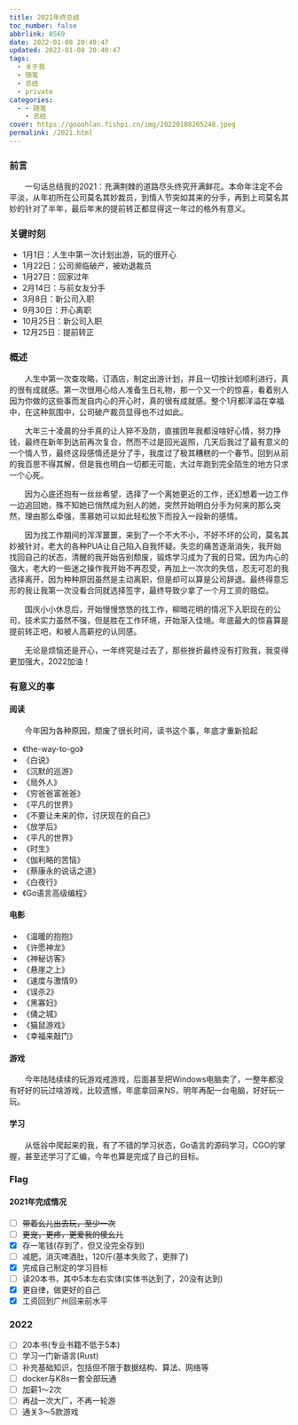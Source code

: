 ```yaml
---
title: 2021年终总结
toc_number: false
abbrlink: 8569
date: 2022-01-08 20:40:47
updated: 2022-01-08 20:40:47
tags:  
  - 关于我
  - 随笔
  - 总结
  - private
categories:
  - - 随笔
    - 总结
cover: https://gooohlan.fishpi.cn/img/20220108205248.jpeg
permalink: /2021.html
---
```


### 前言

&emsp;&emsp;一句话总结我的2021：充满荆棘的道路尽头终究开满鲜花。本命年注定不会平淡，从年初所在公司莫名其妙裁员，到情人节突如其来的分手，再到上司莫名其妙的针对了半年，最后年末的提前转正都显得这一年过的格外有意义。

### 关键时刻

- 1月1日：人生中第一次计划出游，玩的很开心
- 1月22日：公司濒临破产，被劝退裁员
- 1月27日：回家过年
- 2月14日：与前女友分手
- 3月8日：新公司入职
- 9月30日：开心离职
- 10月25日：新公司入职
- 12月25日：提前转正

### 概述

&emsp;&emsp;人生中第一次查攻略，订酒店，制定出游计划，并且一切按计划顺利进行，真的很有成就感。第一次很用心给人准备生日礼物，那一个又一个的惊喜，看着别人因为你做的这些事而发自内心的开心时，真的很有成就感。整个1月都洋溢在幸福中，在这种氛围中，公司破产裁员显得也不过如此。

&emsp;&emsp;大年三十凌晨的分手真的让人猝不及防，直接团年我都没啥好心情，努力挣钱，最终在新年到达前再次复合，然而不过是回光返照，几天后我过了最有意义的一个情人节，最终这段感情还是分了手，我度过了极其糟糕的一个春节。回到从前的我百思不得其解，但是我也明白一切都无可能，大过年跑到完全陌生的地方只求一个心死。

&emsp;&emsp;因为心底还抱有一丝丝希望，选择了一个离她更近的工作，还幻想着一边工作一边追回她，殊不知她已悄然成为别人的她，突然开始明白分手为何来的那么突然，理由那么牵强，羡慕她可以如此轻松放下而投入一段新的感情。

&emsp;&emsp;因为找工作期间的浑浑噩噩，来到了一个不大不小，不好不坏的公司，莫名其妙被针对，老大的各种PUA让自己陷入自我怀疑。失恋的痛苦逐渐消失，我开始找回自己的状态，清醒的我开始告别颓废，锻炼学习成为了我的日常。因为内心的强大，老大的一些迷之操作我开始不再忍受，再加上一次次的失信，忍无可忍的我选择离开，因为种种原因虽然是主动离职，但是却可以算是公司辞退。最终得意忘形的我让我第一次没看合同就选择签字，最终导致少拿了一个月工资的赔偿。

&emsp;&emsp;国庆小小休息后，开始慢慢悠悠的找工作，柳暗花明的情况下入职现在的公司，技术实力虽然不强，但是胜在工作环境，开始渐入佳境。年底最大的惊喜算是提前转正吧，和被人高薪挖的认同感。

&emsp;&emsp;无论是烦恼还是开心，一年终究是过去了，那些挫折最终没有打败我，我变得更加强大，2022加油！

### 有意义的事

#### 阅读

&emsp;&emsp;今年因为各种原因，颓废了很长时间，读书这个事，年底才重新拾起

- 《the-way-to-go》
- 《白说》
- 《沉默的巡游》
- 《局外人》
- 《穷爸爸富爸爸》
- 《平凡的世界》
- 《不要让未来的你，讨厌现在的自己》
- 《放学后》
- 《平凡的世界》
- 《时生》
- 《伽利略的苦恼》
- 《蔡康永的说话之道》
- 《白夜行》
- 《Go语言高级编程》

#### 电影

- 《温暖的抱抱》
- 《许愿神龙》
- 《神秘访客》
- 《悬崖之上》
- 《速度与激情9》
- 《误杀2》
- 《黑寡妇》
- 《俑之城》
- 《猫鼠游戏》
- 《幸福来敲门》

#### 游戏

&emsp;&emsp;今年陆陆续续的玩游戏戒游戏，后面甚至把Windows电脑卖了，一整年都没有好好的玩过啥游戏，比较遗憾，年底拿回来NS，明年再配一台电脑，好好玩一玩。

#### 学习

&emsp;&emsp;从低谷中爬起来的我，有了不错的学习状态，Go语言的源码学习，CGO的掌握，甚至还学习了汇编，今年也算是完成了自己的目标。

### Flag

#### 2021年完成情况

- [ ] ~~带着幺儿出去玩，至少一次~~
- [ ] ~~更宠，更疼，更爱我的傻幺儿~~
- [x] 存一笔钱(存到了，但又没完全存到)
- [ ] 减肥，消灭啤酒肚，120斤(基本失败了，更胖了)
- [x] 完成自己制定的学习目标
- [ ] 读20本书，其中5本左右实体(实体书达到了，20没有达到)
- [x] 更自律，做更好的自己
- [x] 工资回到广州回来前水平

### 2022

- [ ] 20本书(专业书籍不低于5本)
- [ ] 学习一门新语言(Rust)
- [ ] 补充基础知识，包括但不限于数据结构、算法、网络等
- [ ] docker与K8s一套全部玩通
- [ ] 加薪1～2次
- [ ] 再战一次大厂，不再一轮游
- [ ] 通关3～5款游戏
